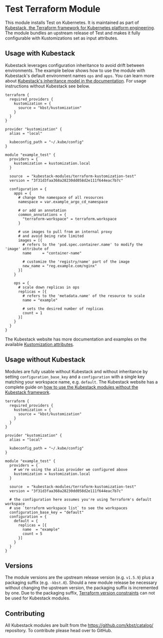 # Test Terraform Module

This module installs Test on Kubernetes.
It is maintained as part of [Kubestack, the Terraform framework for Kubernetes platform engineering](https://www.kubestack.com/).
The module bundles an upstream release of Test and makes it fully configurable with Kustomizations set as input attributes.

## Usage with Kubestack

Kubestack leverages configuration inheritance to avoid drift between environments.
The example below shows how to use the module with Kubestack's default environment names `ops` and `apps`.
You can learn more about [Kubestack's inheritance model in the documentation](https://www.kubestack.com/framework/documentation/inheritance-model/).
For usage instructions without Kubestack see below.

```hcl
terraform {
  required_providers {
    kustomization = {
      source = "kbst/kustomization"
    }
  }
}

provider "kustomization" {
  alias = "local"

  kubeconfig_path = "~/.kube/config"
}

module "example_test" {
  providers = {
    kustomization = kustomization.local
  }

  source  = "kubestack-modules/terraform-kustomization-test"
  version = "3f31d3faa368a28230dd058d2e111f644eac7b7c"

  configuration = {
    apps = {
      # change the namespace of all resources
      namespace = var.example_argo_cd_namespace
      
      # or add an annotation
      common_annotations = {
        "terraform-workspace" = terraform.workspace
      }
      
      # use images to pull from an internal proxy
      # and avoid being rate limited
      images = [{
        # refers to the 'pod.spec.container.name' to modify the 'image' attribute of
        name     = "container-name"
        
        # customize the 'registry/name' part of the image
        new_name = "reg.example.com/nginx"
      }]
    }

    ops = {
      # scale down replicas in ops
      replicas = [{
        # refers to the 'metadata.name' of the resource to scale
        name = "example"
        
        # sets the desired number of replicas
        count = 1
      }]
    }
  }
}
```

The Kubestack website has more documentation and examples on the available [Kustomization attributes](https://www.kubestack.com/framework/documentation/services/#configuration).

## Usage without Kubestack

Modules are fully usable without Kubestack and without inheritance by setting `configuration_base_key` and a `configuration` with a single key matching your workspace name, e.g. `default`.
The Kubestack website has a complete guide on [how to use the Kubestack modules without the Kubestack framework](https://www.kubestack.com/guides/catalog-using-kubestack-catalog-modules-standalone/).

```hcl
terraform {
  required_providers {
    kustomization = {
      source = "kbst/kustomization"
    }
  }
}

provider "kustomization" {
  alias = "local"

  kubeconfig_path = "~/.kube/config"
}

module "example_test" {
  providers = {
    # we're using the alias provider we configured above
    kustomization = kustomization.local
  }

  source  = "kubestack-modules/terraform-kustomization-test"
  version = "3f31d3faa368a28230dd058d2e111f644eac7b7c"

  # the configuration here assumes you're using Terraform's default workspace
  # use `terraform workspace list` to see the workspaces
  configuration_base_key = "default"
  configuration = {
    default = {
      replicas = [{
        name  = "example"
        count = 5
      }]
    }
  }
}
```

## Versions

The module versions are the upstream release version (e.g. `v1.5.9`) plus a packaging suffix (e.g. `-kbst.0`).
Should a new module release be necessary without changing the upstream version, the packaging suffix is incremented by one.
Due to the packaging suffix, [Terraform version constraints](https://developer.hashicorp.com/terraform/language/expressions/version-constraints) can not be used for Kubestack modules.

## Contributing

All Kubestack modules are built from the https://github.com/kbst/catalog/ repository.
To contribute please head over to GitHub.
